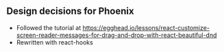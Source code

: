 ## Design decisions for Phoenix

- Followed the tutorial at https://egghead.io/lessons/react-customize-screen-reader-messages-for-drag-and-drop-with-react-beautiful-dnd
- Rewritten with react-hooks
